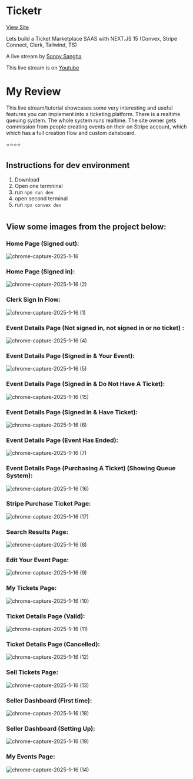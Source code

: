 # Ticketr

[View Site](https://ticket-marketplace-one.vercel.app/)

Lets build a Ticket Marketplace SAAS with NEXT.JS 15 (Convex, Stripe Connect, Clerk, Tailwind, TS)

A live stream by [Sonny Sangha](https://www.papareact.com/)

This live stream is on [Youtube](https://www.youtube.com/watch?v=KdYci4gA2os&ab_channel=SonnySangha)
#

# My Review
This live stream/tutorial showcases some very interesting and useful features you can implement into a ticketing platform.
There is a realtime queuing system.
The whole system runs realtime.
The site owner gets commission from people creating events on their on Stripe account, which which has a full creation flow and custom dahsboard.



⭐️⭐️⭐️⭐️

## Instructions for dev environment
1. Download
2. Open one termninal
3. run `npm run dev`
4. open second terminal
5. run `npx convex dev`

#
## View some images from the project below:

### Home Page (Signed out):
![chrome-capture-2025-1-16](https://github.com/user-attachments/assets/9f6f1c7f-0110-4e1a-beff-c8f26a812bca)

### Home Page (Signed in):
![chrome-capture-2025-1-16 (2)](https://github.com/user-attachments/assets/89240282-d4b8-415f-a196-864688b23e2c)

### Clerk Sign In Flow:
![chrome-capture-2025-1-16 (1)](https://github.com/user-attachments/assets/dc6b2af5-0289-44bc-905e-e21e6362dee0)

### Event Details Page (Not signed in, not signed in or no ticket) :
![chrome-capture-2025-1-16 (4)](https://github.com/user-attachments/assets/e4472ef5-7a4b-43a1-838a-810c3f8a64cf)

### Event Details Page (Signed in & Your Event):
![chrome-capture-2025-1-16 (5)](https://github.com/user-attachments/assets/3966fa2d-318d-4f4a-912b-611471c364af)

### Event Details Page (Signed in & Do Not Have A Ticket):
![chrome-capture-2025-1-16 (15)](https://github.com/user-attachments/assets/891634f6-9ab3-4dae-b7e9-746b24cf56d3)

### Event Details Page (Signed in & Have Ticket):
![chrome-capture-2025-1-16 (6)](https://github.com/user-attachments/assets/6e07a8f7-e4e2-4758-8c7b-1cd3632a4a44)

### Event Details Page (Event Has Ended):
![chrome-capture-2025-1-16 (7)](https://github.com/user-attachments/assets/9d50bf07-8693-4440-956e-2fbf11ac0aef)

### Event Details Page (Purchasing A Ticket) (Showing Queue System):
![chrome-capture-2025-1-16 (16)](https://github.com/user-attachments/assets/f85fd039-2a02-4088-89a1-e579c8470691)

### Stripe Purchase Ticket Page:
![chrome-capture-2025-1-16 (17)](https://github.com/user-attachments/assets/bc5b38ed-d65e-4a02-913f-d091f8b17e5c)

### Search Results Page:
![chrome-capture-2025-1-16 (8)](https://github.com/user-attachments/assets/994b08b3-a056-4181-8d96-b7de47fdb685)

### Edit Your Event Page:
![chrome-capture-2025-1-16 (9)](https://github.com/user-attachments/assets/9435a9bb-180c-42b9-8bb8-3ac824759e06)

### My Tickets Page:
![chrome-capture-2025-1-16 (10)](https://github.com/user-attachments/assets/c17fc8f0-4867-446b-858d-52ca6ae1a8d5)

### Ticket Details Page (Valid):
![chrome-capture-2025-1-16 (11)](https://github.com/user-attachments/assets/199ed27e-017d-4683-a6ff-820fb1556381)

### Ticket Details Page (Cancelled):
![chrome-capture-2025-1-16 (12)](https://github.com/user-attachments/assets/f2293b65-6a52-4e62-a487-268838c8d45c)

### Sell Tickets Page:
![chrome-capture-2025-1-16 (13)](https://github.com/user-attachments/assets/be8b4c3f-44b5-42c2-9aee-6869029955b3)

### Seller Dashboard (First time):
![chrome-capture-2025-1-16 (18)](https://github.com/user-attachments/assets/e4bfdb00-776c-428e-bb14-eb56375a9fcf)

### Seller Dashboard (Setting Up):
![chrome-capture-2025-1-16 (19)](https://github.com/user-attachments/assets/dd6c36c5-304e-41e7-829d-1542696c00d7)

### My Events Page:
![chrome-capture-2025-1-16 (14)](https://github.com/user-attachments/assets/ef747afc-e9eb-4e4e-8a1d-993f8089c836)


